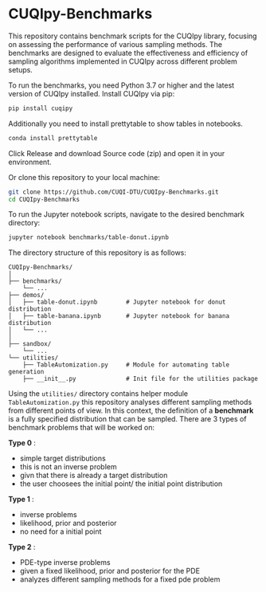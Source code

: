 # CUQIpy-Benchmarks

This repository contains benchmark scripts for the CUQIpy library, focusing on assessing the performance of various sampling methods. The benchmarks are designed to evaluate the effectiveness and efficiency of sampling algorithms implemented in CUQIpy across different problem setups.


To run the benchmarks, you need Python 3.7 or higher and the latest version of CUQIpy installed. Install CUQIpy via pip:

```bash
pip install cuqipy
```
Additionally you need to install prettytable to show tables in notebooks.

```bash
conda install prettytable
```
Click Release and download Source code (zip) and open it in your environment.

Or clone this repository to your local machine:

```bash
git clone https://github.com/CUQI-DTU/CUQIpy-Benchmarks.git
cd CUQIpy-Benchmarks
```

To run the Jupyter notebook scripts, navigate to the desired benchmark directory: 

```bash
jupyter notebook benchmarks/table-donut.ipynb
```

The directory structure of this repository is as follows:

```plaintext
CUQIpy-Benchmarks/
│
├── benchmarks/
    └── ...
├── demos/
│   ├── table-donut.ipynb        # Jupyter notebook for donut distribution
│   ├── table-banana.ipynb       # Jupyter notebook for banana distribution
│   └── ...
│
├── sandbox/
    └── ...
└── utilities/
    ├── TableAutomization.py     # Module for automating table generation
    ├── __init__.py              # Init file for the utilities package
```
Using the `utilities/` directory contains helper module `TableAutomization.py` this repository analyses different sampling methods from different points of view. 
In this context, the definition of a __benchmark__ is a fully specified distribution that can be sampled. There are 3 types of benchmark problems that will be worked on:

__Type 0__ : 
- simple target distributions
- this is not an inverse problem
- givn that there is already a target distribution
- the user choosees the initial point/ the initial point distribution


__Type 1__ :
- inverse problems
- likelihood, prior and  posterior
- no need for a initial point


__Type 2__ :
- PDE-type inverse problems
- given a fixed likelihood, prior and posterior for the PDE
- analyzes different sampling methods for a fixed pde problem




